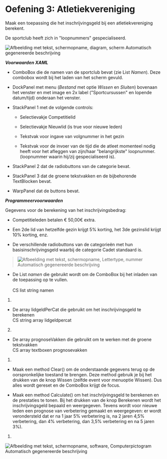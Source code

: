 # Oefening 3: Atletiekvereniging

Maak een toepassing die het inschrijvingsgeld bij een atletiekvereniging
berekent.

De sportclub heeft zich in "loopnummers" gespecialiseerd.

![Afbeelding met tekst, schermopname, diagram, scherm Automatisch
gegenereerde
beschrijving](./media/image1.png)

***Voorwaarden XAML***

-   ComboBox die de namen van de sportclub bevat (zie List *Namen*).
    Deze combobox wordt bij het laden van het scherm gevuld.

-   DockPanel met menu (*Bestand* met optie *Wissen* en *Sluiten*)
    bovenaan het venster en met image en 2x label ("Sportcursussen" en
    lopende datum/tijd) onderaan het venster.

-   StackPanel 1 met de volgende controls:

    -   Selectievakje Competitielid

    -   Selectievakje Nieuwlid (is true voor nieuwe leden)

    -   Tekstvak voor ingave van volgnummer in het gezin

    -   Tekstvak voor de invoer van de tijd die de atleet momenteel
        nodig heeft voor het afleggen van zijn/haar "belangrijkste"
        loopnummer. (loopnummer waarin hij/zij gespecialiseerd is).

-   StackPanel 2 dat de radiobuttons van de categorie bevat.

-   StackPanel 3 dat de groene tekstvakken en de bijbehorende
    TextBlocken bevat.

-   WarpPanel dat de buttons bevat.

***Programmeervoorwaarden***

Gegevens voor de berekening van het inschrijvingsbedrag:

-   Competitieleden betalen € 50,00€ extra.

-   Een 2de lid van hetzelfde gezin krijgt 5% korting, het 3de gezinslid
    krijgt 10% korting, enz.

-   De verschillende radiobuttons van de categorieën met hun
    basisinschrijvingsgeld waarbij de categorie Cadet standaard is.

> ![Afbeelding met tekst, schermopname, Lettertype, nummer Automatisch
> gegenereerde
> beschrijving](./media/image2.png)

-   De List *namen* die gebruikt wordt om de ComboBox bij het inladen
    van de toepassing op te vullen.\
    \
    CS list string namen

1.  

-   De array lidgeldPerCat die gebruikt om het inschrijvingsgeld te
    berekenen\
    CS string array lidgeldpercat

2.  

-   De array prognoseVakken die gebruikt om te werken met de groene
    tekstvakken\
    CS array textboxen prognosevakken

1.  

-   Maak een method Clear() om de onderstaande gegevens terug op de
    oorspronkelijke toestand te brengen. Deze method gebruik je bij het
    drukken van de knop Wissen (zelfde event voor menuoptie Wissen). Dus
    alles wordt gereset en de ComboBox krijgt de focus.

-   Maak een method Calculate() om het inschrijvingsgeld te berekenen en
    de prestaties te tonen. Bij het drukken van de knop Berekenen wordt
    het inschrijvingsgeld bepaald en weergegeven. Tevens wordt voor
    nieuwe leden een prognose van verbetering gemaakt en weergegeven: er
    wordt verondersteld dat er na 1 jaar 5% verbetering is, na 2 jaren
    4,5% verbetering, dan 4% verbetering, dan 3,5% verbetering en na 5
    jaren 3%).

1.  

![Afbeelding met tekst, schermopname, software, Computerpictogram
Automatisch gegenereerde
beschrijving](./media/image3.png)
